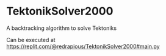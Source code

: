 # TektonikSolver2000
A backtracking algorithm to solve Tektoniks

Can be executed at https://replit.com/@redrapious/TektonikSolver2000#main.py
